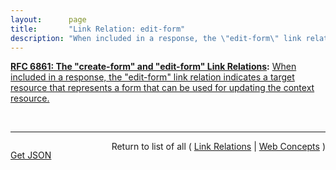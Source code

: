 ```yaml
---
layout:      page
title:       "Link Relation: edit-form"
description: "When included in a response, the \"edit-form\" link relation indicates a target resource that represents a form that can be used for updating the context resource."
---
```


**[RFC 6861: The "create-form" and "edit-form" Link Relations](/specs/IETF/RFC/6861 "RFC 5988 standardized a means of indicating the relationships between resources on the Web. This specification defines link relation types that may be used to express the relationships between a resource and an input form for constructing data submissions."):** [When included in a response, the "edit-form" link relation indicates a target resource that represents a form that can be used for updating the context resource.](http://tools.ietf.org/html/rfc6861#section-3.2 "Read documentation for Link Relation &#34;edit-form&#34;")

<br/>
<hr/>

<p style="float : left"><a href="edit-form.json" title="Get JSON representing this particular Web Concept">Get JSON</a></p>
<p style="text-align: right">Return to list of all ( <a href="../link-relations">Link Relations</a> | <a href="../">Web Concepts</a> )</p>
